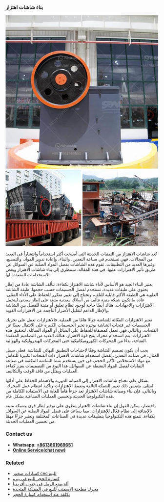 <h3>بناء شاشات اهتزاز</h3><img src='1701850586.jpg' alt=''><p>تُعَد شاشات الاهتزاز من التقنيات الحديثة التي أصبحت أكثر استخداماً وانتشاراً في العديد من المجالات. فهي تستخدم في صناعة التعدين، والبناء، وإعادة تدوير المواد، والتصنيع، وغيرها العديد من التطبيقات. تقوم هذه الشاشات بفصل المواد الصلبة عن السوائل عن طريق تأثير الاهتزازات عليها. في هذه المقالة، سنتطرق إلى بناء شاشات الاهتزاز وبعض الاستخدامات المتعددة لها.</p><p>يعتبر البناء الجيد هو الأساس لأداء شاشة الاهتزاز بكفاءة. تتألف الشاشة عادةً من إطار يحتوي على طبقات عديدة، تستخدم لفصل الجسيمات حسب حجمها. طبقة الشاشة العلوية هي الطبقة الأكثر قابلية للتلف، وتحتاج إلى تغيير متكرر للحفاظ على الأداء المثلى. عادة ما تكون شبكة متينة تتألف من أسلاك معدنية مثبتة على إطار معدني ليتحمل الاهتزازات والاجهادات. هناك أيضًا حاجة لوجود نظام تعليق أو مثبتة للفصل بين الشاشة والإطار الداعم لتقليل الأضرار الناجمة عن الاهتزازات القوية.</p><p>تعتبر الاهتزازات الفعّالة للشاشة جزءًا هامًا من العملية. فالاهتزازات تعمل على تحريك الجسيمات عبر فتحات الشاشة بوتيرة تجبر الجسيمات الكبيرة على الانتقال بعيدًا عن الفتحات، وبالتالي فهي تعمل كمصفاة للحفاظ على السائل أو المواد السائلة. لتحقيق هذه الاهتزازات، يتم استخدام محرك ينتج قوة الاهتزاز. هنالك العديد من التصاميم المعقدة المتاحة، بدءًا من المحركات الكهروميكانيكية حتى المحركات الهيدروليكية والهوائية.</p><p>يجب أن يكون تصميم الشاشة وفقًا لاحتياجات التطبيق النهائي للشاشة. فعلى سبيل المثال، في صناعة التعدين، يُفضل استخدام شاشات الاهتزاز ذات الفتحات الكبيرة للتعامل مع مواد الاستخلاص الأكبر الحجم، في حين يستخدم نمط الشاشة المكثفة في صناعة النفايات لفصل المواد النشطة عن السوائل. هذا النوع من التصميمات يعزز كفاءة العمليات ويقلل من فاقد الوقت والتكاليف.</p><p>بشكل عام، تحتاج شاشات الاهتزاز إلى الصيانة الدورية والاهتمام للحفاظ على أدائها المثلى. يتضمن ذلك تغيير الشبكة التالفة وضبط الاهتزازات وتأكيد انتظام عمل المحرك. وبالتالي، فإن بناء وصيانة شاشات الاهتزاز تعد جزءاً هاماً للغاية في الاستفادة الكاملة من هذه التكنولوجيا الحديثة وتحسين العمليات الصناعية بشكل عام.</p><p>باختصار، يمكن القول إن بناء شاشات الاهتزاز ينطوي على توفير إطار قوي وشبكة متينة بالإضافة إلى نظام فعّال للإهتزازات، مما يساعد على فصل المواد الصلبة عن السوائل بكفاءة. تتمتع هذه التكنولوجيا بتطبيقات عديدة في الصناعات المختلفة وتعتبر جزءًا مهمًا من تحسين العمليات الحديثة.</p><h3>Contact us</h3><ul><li><strong>Whatsapp:&nbsp;<a href="https://wa.me/8613661969651">+8613661969651</a></strong></li><li><a href="https://swt.shibang-china.com/?git&amp;zhl&amp;بناء شاشات اهتزاز"><strong>Online Service(chat now)</strong></a></li></ul><h3>Related</h3><ul><li><a href='كسارات صخور cec للبيع.md'>كسارات صخور cec للبيع</a></li><li><a href='كسارة الحجر للبيع في بيرو.md'>كسارة الحجر للبيع في بيرو</a></li><li><a href='آلة صنع الرمل في جنوب أفريقيا.md'>آلة صنع الرمل في جنوب أفريقيا</a></li><li><a href='محرك مطحنة الإسمنت للبيع في المملكة المتحدة.md'>محرك مطحنة الإسمنت للبيع في المملكة المتحدة</a></li><li><a href='تكلفة عند استخدام كسارة الحجر.md'>تكلفة عند استخدام كسارة الحجر</a></li></ul>